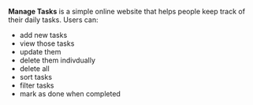 **Manage Tasks** is a simple online website that helps people keep track of their daily
tasks. Users can:
- add new tasks
- view those tasks
- update them
- delete them indivdually
- delete all
- sort tasks
- filter tasks
- mark as done when completed
